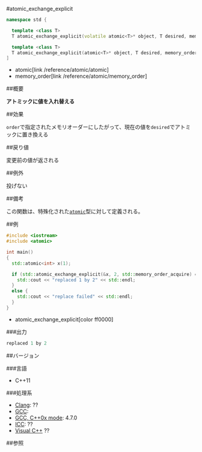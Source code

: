 #atomic_exchange_explicit
```cpp
namespace std {

  template <class T>
  T atomic_exchange_explicit(volatile atomic<T>* object, T desired, memory_order order) noexcept;

  template <class T>
  T atomic_exchange_explicit(atomic<T>* object, T desired, memory_order order) noexcept;
]
```
* atomic[link /reference/atomic/atomic]
* memory_order[link /reference/atomic/memory_order]

##概要

<b>アトミックに値を入れ替える</b>


##効果

`order`で指定されたメモリオーダーにしたがって、現在の値を`desired`でアトミックに置き換える



##戻り値

変更前の値が返される



##例外

投げない


##備考

この関数は、特殊化された[`atomic`](/reference/atomic/atomic)型に対して定義される。



##例

```cpp
#include <iostream>
#include <atomic>

int main()
{
  std::atomic<int> x(1);

  if (std::atomic_exchange_explicit(&x, 2, std::memory_order_acquire) == 1) {
    std::cout << "replaced 1 by 2" << std::endl;
  }
  else {
    std::cout << "replace failed" << std::endl;
  }
}
```
* atomic_exchange_explicit[color ff0000]

###出力

```cpp
replaced 1 by 2
```

##バージョン


###言語


- C++11



###処理系

- [Clang](/implementation#clang): ??
- [GCC](/implementation#gcc): 
- [GCC, C++0x mode](/implementation#gcc): 4.7.0
- [ICC](/implementation#icc): ??
- [Visual C++](/implementation#visual_cpp) ??



##参照


